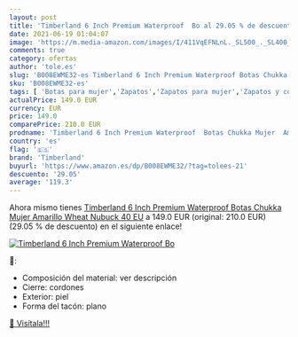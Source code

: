 ```yaml
---
layout: post
title: 'Timberland 6 Inch Premium Waterproof  Bo al 29.05 % de descuento'
date: 2021-06-19 01:04:07
image: 'https://m.media-amazon.com/images/I/411VqEFNLnL._SL500_._SL400_.jpg'
comments: true
category: ofertas
author: 'tole.es'
slug: 'B008EWME32-es Timberland 6 Inch Premium Waterproof Botas Chukka Mujer...'
sku: 'B008EWME32-es'
tags: [ 'Botas para mujer','Zapatos','Zapatos para mujer','Zapatos y complementos','timberland', ]
actualPrice: 149.0 EUR
currency: EUR
price: 149.0
comparePrice: 210.0 EUR
prodname: 'Timberland 6 Inch Premium Waterproof  Botas Chukka Mujer  Amarillo Wheat Nubuck  40 EU'
country: 'es'
flag: '🇪🇸'
brand: 'Timberland'
buyurl: 'https://www.amazon.es/dp/B008EWME32/?tag=tolees-21'
descuento: '29.05'
average: '119.3'
---
```


Ahora mismo tienes [Timberland 6 Inch Premium Waterproof  Botas Chukka Mujer  Amarillo Wheat Nubuck  40 EU](https://www.amazon.es/dp/B008EWME32/?tag=tolees-21) a 149.0 EUR (original: 210.0 EUR) (29.05 %  de descuento) en el siguiente enlace!

[![Timberland 6 Inch Premium Waterproof  Bo](https://m.media-amazon.com/images/I/411VqEFNLnL._SL500_._SL400_.jpg)](https://www.amazon.es/dp/B008EWME32/?tag=tolees-21)

🔎:

- Composición del material: ver descripción
- Cierre: cordones
- Exterior: piel
- Forma del tacón: plano

[🛒 Visítala!!!](https://www.amazon.es/dp/B008EWME32/?tag=tolees-21)
